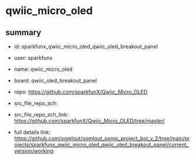# qwiic_micro_oled
 
## summary 
* id: sparkfunx_qwiic_micro_oled_qwiic_oled_breakout_panel
* user: sparkfunx
* name: qwiic_micro_oled
* board: qwiic_oled_breakout_panel
* repo: https://github.com/sparkfunX/Qwiic_Micro_OLED



* src_file_repo_sch: 
* src_file_repo_sch_link: https://github.com/sparkfunX/Qwiic_Micro_OLED/tree/master/
* full details link: https://github.com/oomlout/oomlout_oomp_project_bot_v_2/tree/main/projects/sparkfunx_qwiic_micro_oled_qwiic_oled_breakout_panel/current_version/working  







